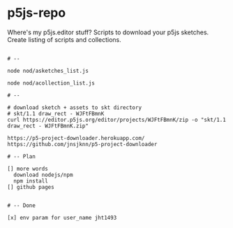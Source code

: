 # p5js-repo

Where's my p5js.editor stuff?
Scripts to download your p5js sketches.
Create listing of scripts and collections.

```

# --

node nod/asketches_list.js

node nod/acollection_list.js

# --

# download sketch + assets to skt directory
# skt/1.1 draw_rect - WJFtFBmnK
curl https://editor.p5js.org/editor/projects/WJFtFBmnK/zip -o "skt/1.1 draw_rect - WJFtFBmnK.zip"

https://p5-project-downloader.herokuapp.com/
https://github.com/jnsjknn/p5-project-downloader

# -- Plan

[] more words
  download nodejs/npm
  npm install
[] github pages


# -- Done

[x] env param for user_name jht1493

```
